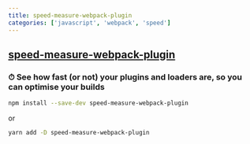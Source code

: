 ```yaml
---
title: speed-measure-webpack-plugin
categories: ['javascript', 'webpack', 'speed']
---
```

## [speed-measure-webpack-plugin](https://github.com/stephencookdev/speed-measure-webpack-plugin)

### ⏱ See how fast (or not) your plugins and loaders are, so you can optimise your builds


```bash
npm install --save-dev speed-measure-webpack-plugin
```

or

```bash
yarn add -D speed-measure-webpack-plugin
```
